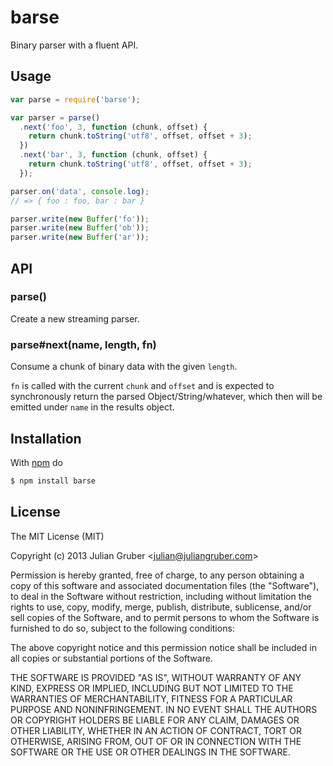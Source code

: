 
# barse

Binary parser with a fluent API.

## Usage

```js
var parse = require('barse');

var parser = parse()
  .next('foo', 3, function (chunk, offset) {
    return chunk.toString('utf8', offset, offset + 3);
  })
  .next('bar', 3, function (chunk, offset) {
    return chunk.toString('utf8', offset, offset + 3);
  });

parser.on('data', console.log);
// => { foo : foo, bar : bar }

parser.write(new Buffer('fo'));
parser.write(new Buffer('ob'));
parser.write(new Buffer('ar'));
```

## API

### parse()

Create a new streaming parser.

### parse#next(name, length, fn)

Consume a chunk of binary data with the given `length`.

`fn` is called with the current `chunk` and `offset` and is expected to synchronously return the parsed Object/String/whatever, which then will be emitted under `name` in the results object.

## Installation

With [npm](http://npmjs.org) do

```bash
$ npm install barse
```

## License

The MIT License (MIT)

Copyright (c) 2013 Julian Gruber &lt;julian@juliangruber.com&gt;

Permission is hereby granted, free of charge, to any person obtaining a copy
of this software and associated documentation files (the "Software"), to deal
in the Software without restriction, including without limitation the rights
to use, copy, modify, merge, publish, distribute, sublicense, and/or sell
copies of the Software, and to permit persons to whom the Software is
furnished to do so, subject to the following conditions:

The above copyright notice and this permission notice shall be included in
all copies or substantial portions of the Software.

THE SOFTWARE IS PROVIDED "AS IS", WITHOUT WARRANTY OF ANY KIND, EXPRESS OR
IMPLIED, INCLUDING BUT NOT LIMITED TO THE WARRANTIES OF MERCHANTABILITY,
FITNESS FOR A PARTICULAR PURPOSE AND NONINFRINGEMENT. IN NO EVENT SHALL THE
AUTHORS OR COPYRIGHT HOLDERS BE LIABLE FOR ANY CLAIM, DAMAGES OR OTHER
LIABILITY, WHETHER IN AN ACTION OF CONTRACT, TORT OR OTHERWISE, ARISING FROM,
OUT OF OR IN CONNECTION WITH THE SOFTWARE OR THE USE OR OTHER DEALINGS IN
THE SOFTWARE.